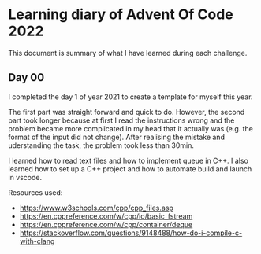 # Learning diary of Advent Of Code 2022

This document is summary of what I have learned during each challenge.

## Day 00

I completed the day 1 of year 2021 to create a template for myself this year.

The first part was straight forward and quick to do. However, the second part took longer because at first I read the instructions wrong and the problem became more complicated in my head that it actually was (e.g. the format of the input did not change). After realising the mistake and uderstanding the task, the problem took less than 30min.

I learned how to read text files and how to implement queue in C++. I also learned how to set up a C++ project and how to automate build and launch in vscode.

Resources used:

* <https://www.w3schools.com/cpp/cpp_files.asp>
* <https://en.cppreference.com/w/cpp/io/basic_fstream>
* <https://en.cppreference.com/w/cpp/container/deque>
* <https://stackoverflow.com/questions/9148488/how-do-i-compile-c-with-clang>